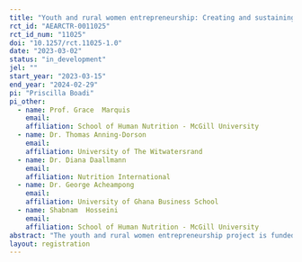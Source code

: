 ```yaml
---
title: "Youth and rural women entrepreneurship: Creating and sustaining alternative livelihood options in Ghana"
rct_id: "AEARCTR-0011025"
rct_id_num: "11025"
doi: "10.1257/rct.11025-1.0"
date: "2023-03-02"
status: "in_development"
jel: ""
start_year: "2023-03-15"
end_year: "2024-02-29"
pi: "Priscilla Boadi"
pi_other:
  - name: Prof. Grace  Marquis
    email: 
    affiliation: School of Human Nutrition - McGill University
  - name: Dr. Thomas Anning-Dorson
    email: 
    affiliation: University of The Witwatersrand
  - name: Dr. Diana Daallmann
    email: 
    affiliation: Nutrition International
  - name: Dr. George Acheampong
    email: 
    affiliation: University of Ghana Business School
  - name: Shabnam  Hosseini
    email: 
    affiliation: School of Human Nutrition - McGill University
abstract: "The youth and rural women entrepreneurship project is funded by the McGill University MasterCard Foundation Transitions Fund Project. This project is a partnership between McGill University, the Association of Ghana Industries (AGI), the University of Ghana Nutrition Research and Training Center (NRTC) and the University of Ghana Business School (UGBS) and seeks to promote the collaborative creation of agricultural enterprises between graduates and rural women entrepreneurs. The project leverages the business contest organized by AGI to create an entrepreneurship hub at the NRTC, which will serve as a location for capacity building, creativity, innovation, and business incubation for the jointly created start-ups of graduates and rural women entrepreneurs."
layout: registration
---
```


